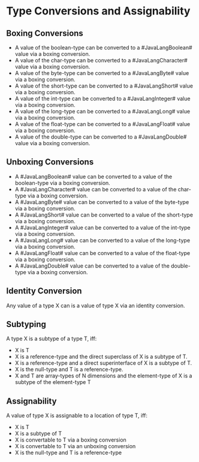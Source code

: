 # Type Conversions and Assignability

## Boxing Conversions
+ A value of the boolean-type can be converted to a #JavaLangBoolean# value via a boxing conversion. 
+ A value of the char-type can be converted to a #JavaLangCharacter# value via a boxing conversion. 
+ A value of the byte-type can be converted to a #JavaLangByte# value via a boxing conversion. 
+ A value of the short-type can be converted to a #JavaLangShort# value via a boxing conversion. 
+ A value of the int-type can be converted to a #JavaLangInteger# value via a boxing conversion. 
+ A value of the long-type can be converted to a #JavaLangLong# value via a boxing conversion. 
+ A value of the float-type can be converted to a #JavaLangFloat# value via a boxing conversion. 
+ A value of the double-type can be converted to a #JavaLangDouble# value via a boxing conversion. 



## Unboxing Conversions
+ A #JavaLangBoolean# value can be converted to a value of the boolean-type via a boxing conversion. 
+ A #JavaLangCharacter# value can be converted to a value of the char-type via a boxing conversion. 
+ A #JavaLangByte# value can be converted to a value of the byte-type via a boxing conversion. 
+ A #JavaLangShort# value can be converted to a value of the short-type via a boxing conversion. 
+ A #JavaLangInteger# value can be converted to a value of the int-type via a boxing conversion. 
+ A #JavaLangLong# value can be converted to a value of the long-type via a boxing conversion. 
+ A #JavaLangFloat# value can be converted to a value of the float-type via a boxing conversion. 
+ A #JavaLangDouble# value can be converted to a value of the double-type via a boxing conversion. 



## Identity Conversion
Any value of a type X can is a value of type X via an identity conversion. 



## Subtyping
A type X is a subtype of a type T, iff:

+ X is T
+ X is a reference-type and the direct superclass of X is a subtype of T.
+ X is a reference-type and a direct superinterface of X is a subtype of T.
+ X is the null-type and T is a reference-type. 
+ X and T are array-types of N dimensions and the element-type of X is a subtype of the element-type T


## Assignability
A value of type X is assignable to a location of type T, iff:

+ X is T
+ X is a subtype of T
+ X is convertable to T via a boxing conversion
+ X is convertable to T via an unboxing conversion
+ X is the null-type and T is a reference-type 

